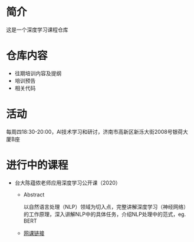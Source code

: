 # 简介
这是一个深度学习课程仓库
# 仓库内容
- 往期培训内容及提纲
- 培训预告
- 相关代码
# 活动
每周四18:30-20:00，AI技术学习和研讨，济南市高新区新泺大街2008号银荷大厦B座
# 进行中的课程
- 台大陈蕴侬老师应用深度学习公开课（2020）
    - Abstract
 
         以自然语言处理（NLP）领域为切入点，完整讲解深度学习（神经网络）的工作原理，深入讲解NLP中的具体任务，介绍NLP处理中的范式，eg. BERT
   - [网课链接](https://www.bilibili.com/video/BV1Mi4y1V7A1?p=5)
